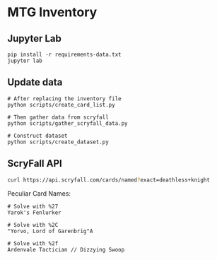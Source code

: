 # MTG Inventory

## Jupyter Lab

```
pip install -r requirements-data.txt
jupyter lab
```

## Update data

```
# After replacing the inventory file
python scripts/create_card_list.py

# Then gather data from scryfall
python scripts/gather_scryfall_data.py

# Construct dataset
python scripts/create_dataset.py
```

## ScryFall API

```bash
curl https://api.scryfall.com/cards/named?exact=deathless+knight
```

Peculiar Card Names:

```
# Solve with %27
Yarok's Fenlurker

# Solve with %2C
"Yorvo, Lord of Garenbrig"A

# Solve with %2f
Ardenvale Tactician // Dizzying Swoop
```
